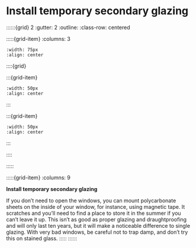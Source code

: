 # Install temporary secondary glazing
 
::::::{grid} 2
:gutter: 2
:outline: 
:class-row: centered

:::::{grid-item}
:columns: 3
```{image} /images/step-icons/step_3.svg
:width: 75px
:align: center
```


::::{grid}

:::{grid-item}

```{image} /images/carbon-icons/carbon_2.svg
:width: 50px
:align: center
```
:::

:::{grid-item}
```{image} /images/cost-icons/cost_2.svg
:width: 50px
:align: center
```
:::

::::

:::::

:::::{grid-item}
:columns: 9

**Install temporary secondary glazing**

If you don’t need to open the windows, you can mount polycarbonate sheets on the inside of your window, for instance, using magnetic tape.  It scratches and you’ll need to find a place to store it in the summer if you can’t leave it up.  This isn’t as good as proper glazing and draughtproofing and will only last ten years, but it will make a noticeable difference to single glazing.  With very bad windows, be careful not to trap damp, and don’t try this on stained glass.
:::::
::::::

